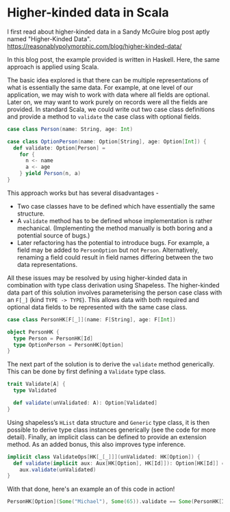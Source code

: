 # Higher-kinded data in Scala

I first read about higher-kinded data in a Sandy McGuire blog post aptly named "Higher-Kinded Data".
https://reasonablypolymorphic.com/blog/higher-kinded-data/

In this blog post, the example provided is written in Haskell. Here, the same approach is applied using Scala.

The basic idea explored is that there can be multiple representations of what is essentially the same data. For example, at one level of our application, we may wish to work with data where all fields are optional. Later on, we may want to work purely on records were all the fields are provided. In standard Scala, we could write out two case class definitions and provide a method to `validate` the case class with optional fields.

```scala
case class Person(name: String, age: Int)

case class OptionPerson(name: Option[String], age: Option[Int]) {
  def validate: Option[Person] =
    for {
      n <- name
      a <- age
    } yield Person(n, a)
}
```

This approach works but has several disadvantages -
* Two case classes have to be defined which have essentially the same structure.
* A `validate` method has to be defined whose implementation is rather mechanical. (Implementing the method manually is both boring and a potential source of bugs.)
* Later refactoring has the potential to introduce bugs. For example, a field may be added to `PersonOption` but not `Person`. Alternatively, renaming a field could result in field names differing between the two data representations.

All these issues may be resolved by using higher-kinded data in combination with type class derivation using Shapeless. The higher-kinded data part of this solution involves parameterising the person case class with an `F[_]` (kind `TYPE -> TYPE`). This allows data with both required and optional data fields to be represented with the same case class.

```scala
case class PersonHK[F[_]](name: F[String], age: F[Int])

object PersonHK {
  type Person = PersonHK[Id]
  type OptionPerson = PersonHK[Option]
}
```

The next part of the solution is to derive the `validate` method generically. This can be done by first defining a `Validate` type class.

```scala
trait Validate[A] {
  type Validated

  def validate(unValidated: A): Option[Validated]
}
```

Using shapeless’s `HList` data structure and `Generic` type class, it is then possible to derive type class instances generically (see the code for more detail). Finally, an implicit class can be defined to provide an extension method. As an added bonus, this also improves type inference.

```scala
implicit class ValidateOps[HK[_[_]]](unValidated: HK[Option]) {
  def validate(implicit aux: Aux[HK[Option], HK[Id]]): Option[HK[Id]] =
    aux.validate(unValidated)
}
```

With that done, here's an example an of this code in action!

```scala
PersonHK[Option](Some("Michael"), Some(65)).validate == Some(PersonHK[Id]("Michael", 65))
```